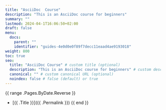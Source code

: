 ```yaml
---
title: "AsciiDoc  Course"
description: "This is an AsciiDoc course for beginners"
summary: ""
lastmod: 2024-04-1T16:06:50+02:00
draft: false
menu:
  docs:
    parent: ""
    identifier: "guides-4e0d0e0f89f7decc11eaad4ae9193018"
weight: 800
toc: true
seo:
  title: "AsciiDoc Course" # custom title (optional)
  description: "This is an AsciiDoc course for beginners" # custom description (recommended)
  canonical: "" # custom canonical URL (optional)
  noindex: false # false (default) or true
---
```


{{ range .Pages.ByDate.Reverse }}

- [{{ .Title }}]({{ .Permalink }})
  {{ end }}
  <script async src="https://pagead2.googlesyndication.com/pagead/js/adsbygoogle.js?client=ca-pub-5378239849378753"
       crossorigin="anonymous"></script>
  <ins class="adsbygoogle"
       style="display:block; text-align:center;"
       data-ad-layout="in-article"
       data-ad-format="fluid"
       data-ad-client="ca-pub-5378239849378753"
       data-ad-slot="8846640451"></ins>
  <script>
       (adsbygoogle = window.adsbygoogle || []).push({});
  </script>

